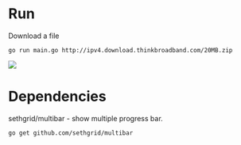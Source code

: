 # Run

Download a file

    go run main.go http://ipv4.download.thinkbroadband.com/20MB.zip

![](https://github.com/jex-lin/golang-parallel-download-with-accept-ranges/blob/master/run.gif)

# Dependencies

sethgrid/multibar - show multiple progress bar.

    go get github.com/sethgrid/multibar


